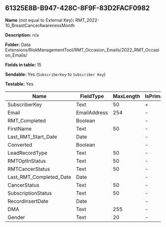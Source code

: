 ## 61325E8B-B947-428C-8F9F-83D2FACF0982

**Name** (not equal to External Key)**:** RMT_2022-10_BreastCancerAwarenessMonth

**Description:** n/a

**Folder:** Data Extensions/RiskManagementTool/RMT_Occasion_Emails/2022_RMT_Occasion_Emails/

**Fields in table:** 15

**Sendable:** Yes (`SubscriberKey` to `Subscriber Key`)

**Testable:** Yes

| Name | FieldType | MaxLength | IsPrimaryKey | IsNullable | DefaultValue |
| --- | --- | --- | --- | --- | --- |
| SubscriberKey | Text | 50 | + | - |  |
| Email | EmailAddress | 254 | - | + |  |
| RMT_Completed | Boolean |  | - | + |  |
| FirstName | Text | 50 | - | + | Friend |
| Last_RMT_Start_Date | Date |  | - | + |  |
| Converted | Boolean |  | - | + |  |
| LeadRecordType | Text | 50 | - | + |  |
| RMTOptInStatus | Text | 50 | - | + |  |
| RMTCancerStatus | Text | 50 | - | + |  |
| Last_RMT_Completed_Date | Date |  | - | + |  |
| CancerStatus | Text | 50 | - | + |  |
| SubscriptionStatus | Text | 50 | - | + |  |
| RecordInsertDate | Date |  | - | + | GetDate() |
| DMA | Text | 255 | - | + |  |
| Gender | Text | 20 | - | + |  |
